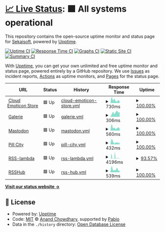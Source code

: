 # [📈 Live Status](https://status.sekaisoft.tech): <!--live status--> **🟩 All systems operational**

This repository contains the open-source uptime monitor and status page for [Sekaisoft](https://status.sekaisoft.tech), powered by [Upptime](https://github.com/upptime/upptime).

[![Uptime CI](https://github.com/sekai-soft/status/workflows/Uptime%20CI/badge.svg)](https://github.com/sekai-soft/status/actions?query=workflow%3A%22Uptime+CI%22)
[![Response Time CI](https://github.com/sekai-soft/status/workflows/Response%20Time%20CI/badge.svg)](https://github.com/sekai-soft/status/actions?query=workflow%3A%22Response+Time+CI%22)
[![Graphs CI](https://github.com/sekai-soft/status/workflows/Graphs%20CI/badge.svg)](https://github.com/sekai-soft/status/actions?query=workflow%3A%22Graphs+CI%22)
[![Static Site CI](https://github.com/sekai-soft/status/workflows/Static%20Site%20CI/badge.svg)](https://github.com/sekai-soft/status/actions?query=workflow%3A%22Static+Site+CI%22)
[![Summary CI](https://github.com/sekai-soft/status/workflows/Summary%20CI/badge.svg)](https://github.com/sekai-soft/status/actions?query=workflow%3A%22Summary+CI%22)

With [Upptime](https://upptime.js.org), you can get your own unlimited and free uptime monitor and status page, powered entirely by a GitHub repository. We use [Issues](https://github.com/sekai-soft/status/issues) as incident reports, [Actions](https://github.com/sekai-soft/status/actions) as uptime monitors, and [Pages](https://status.sekaisoft.tech) for the status page.

<!--start: status pages-->
<!-- This summary is generated by Upptime (https://github.com/upptime/upptime) -->
<!-- Do not edit this manually, your changes will be overwritten -->
<!-- prettier-ignore -->
| URL | Status | History | Response Time | Uptime |
| --- | ------ | ------- | ------------- | ------ |
| <img alt="" src="https://icons.duckduckgo.com/ip3/emoticon.moe.ico" height="13"> [Cloud Emoticon Store](https://emoticon.moe/store) | 🟩 Up | [cloud-emoticon-store.yml](https://github.com/sekai-soft/status/commits/HEAD/history/cloud-emoticon-store.yml) | <details><summary><img alt="Response time graph" src="./graphs/cloud-emoticon-store/response-time-week.png" height="20"> 730ms</summary><br><a href="https://sekai-soft.github.io/status/history/cloud-emoticon-store"><img alt="Response time 671" src="https://img.shields.io/endpoint?url=https%3A%2F%2Fraw.githubusercontent.com%2Fsekai-soft%2Fstatus%2FHEAD%2Fapi%2Fcloud-emoticon-store%2Fresponse-time.json"></a><br><a href="https://sekai-soft.github.io/status/history/cloud-emoticon-store"><img alt="24-hour response time 386" src="https://img.shields.io/endpoint?url=https%3A%2F%2Fraw.githubusercontent.com%2Fsekai-soft%2Fstatus%2FHEAD%2Fapi%2Fcloud-emoticon-store%2Fresponse-time-day.json"></a><br><a href="https://sekai-soft.github.io/status/history/cloud-emoticon-store"><img alt="7-day response time 730" src="https://img.shields.io/endpoint?url=https%3A%2F%2Fraw.githubusercontent.com%2Fsekai-soft%2Fstatus%2FHEAD%2Fapi%2Fcloud-emoticon-store%2Fresponse-time-week.json"></a><br><a href="https://sekai-soft.github.io/status/history/cloud-emoticon-store"><img alt="30-day response time 639" src="https://img.shields.io/endpoint?url=https%3A%2F%2Fraw.githubusercontent.com%2Fsekai-soft%2Fstatus%2FHEAD%2Fapi%2Fcloud-emoticon-store%2Fresponse-time-month.json"></a><br><a href="https://sekai-soft.github.io/status/history/cloud-emoticon-store"><img alt="1-year response time 671" src="https://img.shields.io/endpoint?url=https%3A%2F%2Fraw.githubusercontent.com%2Fsekai-soft%2Fstatus%2FHEAD%2Fapi%2Fcloud-emoticon-store%2Fresponse-time-year.json"></a></details> | <details><summary><a href="https://sekai-soft.github.io/status/history/cloud-emoticon-store">100.00%</a></summary><a href="https://sekai-soft.github.io/status/history/cloud-emoticon-store"><img alt="All-time uptime 100.00%" src="https://img.shields.io/endpoint?url=https%3A%2F%2Fraw.githubusercontent.com%2Fsekai-soft%2Fstatus%2FHEAD%2Fapi%2Fcloud-emoticon-store%2Fuptime.json"></a><br><a href="https://sekai-soft.github.io/status/history/cloud-emoticon-store"><img alt="24-hour uptime 100.00%" src="https://img.shields.io/endpoint?url=https%3A%2F%2Fraw.githubusercontent.com%2Fsekai-soft%2Fstatus%2FHEAD%2Fapi%2Fcloud-emoticon-store%2Fuptime-day.json"></a><br><a href="https://sekai-soft.github.io/status/history/cloud-emoticon-store"><img alt="7-day uptime 100.00%" src="https://img.shields.io/endpoint?url=https%3A%2F%2Fraw.githubusercontent.com%2Fsekai-soft%2Fstatus%2FHEAD%2Fapi%2Fcloud-emoticon-store%2Fuptime-week.json"></a><br><a href="https://sekai-soft.github.io/status/history/cloud-emoticon-store"><img alt="30-day uptime 100.00%" src="https://img.shields.io/endpoint?url=https%3A%2F%2Fraw.githubusercontent.com%2Fsekai-soft%2Fstatus%2FHEAD%2Fapi%2Fcloud-emoticon-store%2Fuptime-month.json"></a><br><a href="https://sekai-soft.github.io/status/history/cloud-emoticon-store"><img alt="1-year uptime 100.00%" src="https://img.shields.io/endpoint?url=https%3A%2F%2Fraw.githubusercontent.com%2Fsekai-soft%2Fstatus%2FHEAD%2Fapi%2Fcloud-emoticon-store%2Fuptime-year.json"></a></details>
| <img alt="" src="https://icons.duckduckgo.com/ip3/galerie-reader.com.ico" height="13"> [Galerie](https://galerie-reader.com/) | 🟩 Up | [galerie.yml](https://github.com/sekai-soft/status/commits/HEAD/history/galerie.yml) | <details><summary><img alt="Response time graph" src="./graphs/galerie/response-time-week.png" height="20"> 306ms</summary><br><a href="https://sekai-soft.github.io/status/history/galerie"><img alt="Response time 283" src="https://img.shields.io/endpoint?url=https%3A%2F%2Fraw.githubusercontent.com%2Fsekai-soft%2Fstatus%2FHEAD%2Fapi%2Fgalerie%2Fresponse-time.json"></a><br><a href="https://sekai-soft.github.io/status/history/galerie"><img alt="24-hour response time 360" src="https://img.shields.io/endpoint?url=https%3A%2F%2Fraw.githubusercontent.com%2Fsekai-soft%2Fstatus%2FHEAD%2Fapi%2Fgalerie%2Fresponse-time-day.json"></a><br><a href="https://sekai-soft.github.io/status/history/galerie"><img alt="7-day response time 306" src="https://img.shields.io/endpoint?url=https%3A%2F%2Fraw.githubusercontent.com%2Fsekai-soft%2Fstatus%2FHEAD%2Fapi%2Fgalerie%2Fresponse-time-week.json"></a><br><a href="https://sekai-soft.github.io/status/history/galerie"><img alt="30-day response time 318" src="https://img.shields.io/endpoint?url=https%3A%2F%2Fraw.githubusercontent.com%2Fsekai-soft%2Fstatus%2FHEAD%2Fapi%2Fgalerie%2Fresponse-time-month.json"></a><br><a href="https://sekai-soft.github.io/status/history/galerie"><img alt="1-year response time 283" src="https://img.shields.io/endpoint?url=https%3A%2F%2Fraw.githubusercontent.com%2Fsekai-soft%2Fstatus%2FHEAD%2Fapi%2Fgalerie%2Fresponse-time-year.json"></a></details> | <details><summary><a href="https://sekai-soft.github.io/status/history/galerie">100.00%</a></summary><a href="https://sekai-soft.github.io/status/history/galerie"><img alt="All-time uptime 99.97%" src="https://img.shields.io/endpoint?url=https%3A%2F%2Fraw.githubusercontent.com%2Fsekai-soft%2Fstatus%2FHEAD%2Fapi%2Fgalerie%2Fuptime.json"></a><br><a href="https://sekai-soft.github.io/status/history/galerie"><img alt="24-hour uptime 100.00%" src="https://img.shields.io/endpoint?url=https%3A%2F%2Fraw.githubusercontent.com%2Fsekai-soft%2Fstatus%2FHEAD%2Fapi%2Fgalerie%2Fuptime-day.json"></a><br><a href="https://sekai-soft.github.io/status/history/galerie"><img alt="7-day uptime 100.00%" src="https://img.shields.io/endpoint?url=https%3A%2F%2Fraw.githubusercontent.com%2Fsekai-soft%2Fstatus%2FHEAD%2Fapi%2Fgalerie%2Fuptime-week.json"></a><br><a href="https://sekai-soft.github.io/status/history/galerie"><img alt="30-day uptime 99.95%" src="https://img.shields.io/endpoint?url=https%3A%2F%2Fraw.githubusercontent.com%2Fsekai-soft%2Fstatus%2FHEAD%2Fapi%2Fgalerie%2Fuptime-month.json"></a><br><a href="https://sekai-soft.github.io/status/history/galerie"><img alt="1-year uptime 99.97%" src="https://img.shields.io/endpoint?url=https%3A%2F%2Fraw.githubusercontent.com%2Fsekai-soft%2Fstatus%2FHEAD%2Fapi%2Fgalerie%2Fuptime-year.json"></a></details>
| <img alt="" src="https://icons.duckduckgo.com/ip3/mastodon.ktachibana.party.ico" height="13"> [Mastodon](https://mastodon.ktachibana.party/health) | 🟩 Up | [mastodon.yml](https://github.com/sekai-soft/status/commits/HEAD/history/mastodon.yml) | <details><summary><img alt="Response time graph" src="./graphs/mastodon/response-time-week.png" height="20"> 560ms</summary><br><a href="https://sekai-soft.github.io/status/history/mastodon"><img alt="Response time 447" src="https://img.shields.io/endpoint?url=https%3A%2F%2Fraw.githubusercontent.com%2Fsekai-soft%2Fstatus%2FHEAD%2Fapi%2Fmastodon%2Fresponse-time.json"></a><br><a href="https://sekai-soft.github.io/status/history/mastodon"><img alt="24-hour response time 414" src="https://img.shields.io/endpoint?url=https%3A%2F%2Fraw.githubusercontent.com%2Fsekai-soft%2Fstatus%2FHEAD%2Fapi%2Fmastodon%2Fresponse-time-day.json"></a><br><a href="https://sekai-soft.github.io/status/history/mastodon"><img alt="7-day response time 560" src="https://img.shields.io/endpoint?url=https%3A%2F%2Fraw.githubusercontent.com%2Fsekai-soft%2Fstatus%2FHEAD%2Fapi%2Fmastodon%2Fresponse-time-week.json"></a><br><a href="https://sekai-soft.github.io/status/history/mastodon"><img alt="30-day response time 483" src="https://img.shields.io/endpoint?url=https%3A%2F%2Fraw.githubusercontent.com%2Fsekai-soft%2Fstatus%2FHEAD%2Fapi%2Fmastodon%2Fresponse-time-month.json"></a><br><a href="https://sekai-soft.github.io/status/history/mastodon"><img alt="1-year response time 447" src="https://img.shields.io/endpoint?url=https%3A%2F%2Fraw.githubusercontent.com%2Fsekai-soft%2Fstatus%2FHEAD%2Fapi%2Fmastodon%2Fresponse-time-year.json"></a></details> | <details><summary><a href="https://sekai-soft.github.io/status/history/mastodon">100.00%</a></summary><a href="https://sekai-soft.github.io/status/history/mastodon"><img alt="All-time uptime 95.29%" src="https://img.shields.io/endpoint?url=https%3A%2F%2Fraw.githubusercontent.com%2Fsekai-soft%2Fstatus%2FHEAD%2Fapi%2Fmastodon%2Fuptime.json"></a><br><a href="https://sekai-soft.github.io/status/history/mastodon"><img alt="24-hour uptime 100.00%" src="https://img.shields.io/endpoint?url=https%3A%2F%2Fraw.githubusercontent.com%2Fsekai-soft%2Fstatus%2FHEAD%2Fapi%2Fmastodon%2Fuptime-day.json"></a><br><a href="https://sekai-soft.github.io/status/history/mastodon"><img alt="7-day uptime 100.00%" src="https://img.shields.io/endpoint?url=https%3A%2F%2Fraw.githubusercontent.com%2Fsekai-soft%2Fstatus%2FHEAD%2Fapi%2Fmastodon%2Fuptime-week.json"></a><br><a href="https://sekai-soft.github.io/status/history/mastodon"><img alt="30-day uptime 100.00%" src="https://img.shields.io/endpoint?url=https%3A%2F%2Fraw.githubusercontent.com%2Fsekai-soft%2Fstatus%2FHEAD%2Fapi%2Fmastodon%2Fuptime-month.json"></a><br><a href="https://sekai-soft.github.io/status/history/mastodon"><img alt="1-year uptime 95.29%" src="https://img.shields.io/endpoint?url=https%3A%2F%2Fraw.githubusercontent.com%2Fsekai-soft%2Fstatus%2FHEAD%2Fapi%2Fmastodon%2Fuptime-year.json"></a></details>
| <img alt="" src="https://icons.duckduckgo.com/ip3/api.pill.city.ico" height="13"> [Pill City](https://api.pill.city) | 🟩 Up | [pill-city.yml](https://github.com/sekai-soft/status/commits/HEAD/history/pill-city.yml) | <details><summary><img alt="Response time graph" src="./graphs/pill-city/response-time-week.png" height="20"> 432ms</summary><br><a href="https://sekai-soft.github.io/status/history/pill-city"><img alt="Response time 434" src="https://img.shields.io/endpoint?url=https%3A%2F%2Fraw.githubusercontent.com%2Fsekai-soft%2Fstatus%2FHEAD%2Fapi%2Fpill-city%2Fresponse-time.json"></a><br><a href="https://sekai-soft.github.io/status/history/pill-city"><img alt="24-hour response time 333" src="https://img.shields.io/endpoint?url=https%3A%2F%2Fraw.githubusercontent.com%2Fsekai-soft%2Fstatus%2FHEAD%2Fapi%2Fpill-city%2Fresponse-time-day.json"></a><br><a href="https://sekai-soft.github.io/status/history/pill-city"><img alt="7-day response time 432" src="https://img.shields.io/endpoint?url=https%3A%2F%2Fraw.githubusercontent.com%2Fsekai-soft%2Fstatus%2FHEAD%2Fapi%2Fpill-city%2Fresponse-time-week.json"></a><br><a href="https://sekai-soft.github.io/status/history/pill-city"><img alt="30-day response time 430" src="https://img.shields.io/endpoint?url=https%3A%2F%2Fraw.githubusercontent.com%2Fsekai-soft%2Fstatus%2FHEAD%2Fapi%2Fpill-city%2Fresponse-time-month.json"></a><br><a href="https://sekai-soft.github.io/status/history/pill-city"><img alt="1-year response time 434" src="https://img.shields.io/endpoint?url=https%3A%2F%2Fraw.githubusercontent.com%2Fsekai-soft%2Fstatus%2FHEAD%2Fapi%2Fpill-city%2Fresponse-time-year.json"></a></details> | <details><summary><a href="https://sekai-soft.github.io/status/history/pill-city">100.00%</a></summary><a href="https://sekai-soft.github.io/status/history/pill-city"><img alt="All-time uptime 99.82%" src="https://img.shields.io/endpoint?url=https%3A%2F%2Fraw.githubusercontent.com%2Fsekai-soft%2Fstatus%2FHEAD%2Fapi%2Fpill-city%2Fuptime.json"></a><br><a href="https://sekai-soft.github.io/status/history/pill-city"><img alt="24-hour uptime 100.00%" src="https://img.shields.io/endpoint?url=https%3A%2F%2Fraw.githubusercontent.com%2Fsekai-soft%2Fstatus%2FHEAD%2Fapi%2Fpill-city%2Fuptime-day.json"></a><br><a href="https://sekai-soft.github.io/status/history/pill-city"><img alt="7-day uptime 100.00%" src="https://img.shields.io/endpoint?url=https%3A%2F%2Fraw.githubusercontent.com%2Fsekai-soft%2Fstatus%2FHEAD%2Fapi%2Fpill-city%2Fuptime-week.json"></a><br><a href="https://sekai-soft.github.io/status/history/pill-city"><img alt="30-day uptime 100.00%" src="https://img.shields.io/endpoint?url=https%3A%2F%2Fraw.githubusercontent.com%2Fsekai-soft%2Fstatus%2FHEAD%2Fapi%2Fpill-city%2Fuptime-month.json"></a><br><a href="https://sekai-soft.github.io/status/history/pill-city"><img alt="1-year uptime 99.82%" src="https://img.shields.io/endpoint?url=https%3A%2F%2Fraw.githubusercontent.com%2Fsekai-soft%2Fstatus%2FHEAD%2Fapi%2Fpill-city%2Fuptime-year.json"></a></details>
| <img alt="" src="https://icons.duckduckgo.com/ip3/rss-lambda.xyz.ico" height="13"> [RSS-lambda](https://rss-lambda.xyz/rss?url=https%3A%2F%2Fwww.youtube.com%2Ffeeds%2Fvideos.xml%3Fchannel_id%3DUCrMjr7dY8syS_m9TdqM-g_Q&op=filter_title_excl_substrs&param=%E6%AF%8F%E6%97%A5&param=%E9%9B%AA%E8%8A%B1) | 🟩 Up | [rss-lambda.yml](https://github.com/sekai-soft/status/commits/HEAD/history/rss-lambda.yml) | <details><summary><img alt="Response time graph" src="./graphs/rss-lambda/response-time-week.png" height="20"> 4196ms</summary><br><a href="https://sekai-soft.github.io/status/history/rss-lambda"><img alt="Response time 1652" src="https://img.shields.io/endpoint?url=https%3A%2F%2Fraw.githubusercontent.com%2Fsekai-soft%2Fstatus%2FHEAD%2Fapi%2Frss-lambda%2Fresponse-time.json"></a><br><a href="https://sekai-soft.github.io/status/history/rss-lambda"><img alt="24-hour response time 6309" src="https://img.shields.io/endpoint?url=https%3A%2F%2Fraw.githubusercontent.com%2Fsekai-soft%2Fstatus%2FHEAD%2Fapi%2Frss-lambda%2Fresponse-time-day.json"></a><br><a href="https://sekai-soft.github.io/status/history/rss-lambda"><img alt="7-day response time 4196" src="https://img.shields.io/endpoint?url=https%3A%2F%2Fraw.githubusercontent.com%2Fsekai-soft%2Fstatus%2FHEAD%2Fapi%2Frss-lambda%2Fresponse-time-week.json"></a><br><a href="https://sekai-soft.github.io/status/history/rss-lambda"><img alt="30-day response time 2884" src="https://img.shields.io/endpoint?url=https%3A%2F%2Fraw.githubusercontent.com%2Fsekai-soft%2Fstatus%2FHEAD%2Fapi%2Frss-lambda%2Fresponse-time-month.json"></a><br><a href="https://sekai-soft.github.io/status/history/rss-lambda"><img alt="1-year response time 1652" src="https://img.shields.io/endpoint?url=https%3A%2F%2Fraw.githubusercontent.com%2Fsekai-soft%2Fstatus%2FHEAD%2Fapi%2Frss-lambda%2Fresponse-time-year.json"></a></details> | <details><summary><a href="https://sekai-soft.github.io/status/history/rss-lambda">93.57%</a></summary><a href="https://sekai-soft.github.io/status/history/rss-lambda"><img alt="All-time uptime 98.98%" src="https://img.shields.io/endpoint?url=https%3A%2F%2Fraw.githubusercontent.com%2Fsekai-soft%2Fstatus%2FHEAD%2Fapi%2Frss-lambda%2Fuptime.json"></a><br><a href="https://sekai-soft.github.io/status/history/rss-lambda"><img alt="24-hour uptime 73.90%" src="https://img.shields.io/endpoint?url=https%3A%2F%2Fraw.githubusercontent.com%2Fsekai-soft%2Fstatus%2FHEAD%2Fapi%2Frss-lambda%2Fuptime-day.json"></a><br><a href="https://sekai-soft.github.io/status/history/rss-lambda"><img alt="7-day uptime 93.57%" src="https://img.shields.io/endpoint?url=https%3A%2F%2Fraw.githubusercontent.com%2Fsekai-soft%2Fstatus%2FHEAD%2Fapi%2Frss-lambda%2Fuptime-week.json"></a><br><a href="https://sekai-soft.github.io/status/history/rss-lambda"><img alt="30-day uptime 96.36%" src="https://img.shields.io/endpoint?url=https%3A%2F%2Fraw.githubusercontent.com%2Fsekai-soft%2Fstatus%2FHEAD%2Fapi%2Frss-lambda%2Fuptime-month.json"></a><br><a href="https://sekai-soft.github.io/status/history/rss-lambda"><img alt="1-year uptime 98.98%" src="https://img.shields.io/endpoint?url=https%3A%2F%2Fraw.githubusercontent.com%2Fsekai-soft%2Fstatus%2FHEAD%2Fapi%2Frss-lambda%2Fuptime-year.json"></a></details>
| <img alt="" src="https://icons.duckduckgo.com/ip3/rsshub.ktachibana.party.ico" height="13"> [RSSHub](https://rsshub.ktachibana.party/) | 🟩 Up | [rss-hub.yml](https://github.com/sekai-soft/status/commits/HEAD/history/rss-hub.yml) | <details><summary><img alt="Response time graph" src="./graphs/rss-hub/response-time-week.png" height="20"> 539ms</summary><br><a href="https://sekai-soft.github.io/status/history/rss-hub"><img alt="Response time 433" src="https://img.shields.io/endpoint?url=https%3A%2F%2Fraw.githubusercontent.com%2Fsekai-soft%2Fstatus%2FHEAD%2Fapi%2Frss-hub%2Fresponse-time.json"></a><br><a href="https://sekai-soft.github.io/status/history/rss-hub"><img alt="24-hour response time 265" src="https://img.shields.io/endpoint?url=https%3A%2F%2Fraw.githubusercontent.com%2Fsekai-soft%2Fstatus%2FHEAD%2Fapi%2Frss-hub%2Fresponse-time-day.json"></a><br><a href="https://sekai-soft.github.io/status/history/rss-hub"><img alt="7-day response time 539" src="https://img.shields.io/endpoint?url=https%3A%2F%2Fraw.githubusercontent.com%2Fsekai-soft%2Fstatus%2FHEAD%2Fapi%2Frss-hub%2Fresponse-time-week.json"></a><br><a href="https://sekai-soft.github.io/status/history/rss-hub"><img alt="30-day response time 437" src="https://img.shields.io/endpoint?url=https%3A%2F%2Fraw.githubusercontent.com%2Fsekai-soft%2Fstatus%2FHEAD%2Fapi%2Frss-hub%2Fresponse-time-month.json"></a><br><a href="https://sekai-soft.github.io/status/history/rss-hub"><img alt="1-year response time 433" src="https://img.shields.io/endpoint?url=https%3A%2F%2Fraw.githubusercontent.com%2Fsekai-soft%2Fstatus%2FHEAD%2Fapi%2Frss-hub%2Fresponse-time-year.json"></a></details> | <details><summary><a href="https://sekai-soft.github.io/status/history/rss-hub">100.00%</a></summary><a href="https://sekai-soft.github.io/status/history/rss-hub"><img alt="All-time uptime 99.83%" src="https://img.shields.io/endpoint?url=https%3A%2F%2Fraw.githubusercontent.com%2Fsekai-soft%2Fstatus%2FHEAD%2Fapi%2Frss-hub%2Fuptime.json"></a><br><a href="https://sekai-soft.github.io/status/history/rss-hub"><img alt="24-hour uptime 100.00%" src="https://img.shields.io/endpoint?url=https%3A%2F%2Fraw.githubusercontent.com%2Fsekai-soft%2Fstatus%2FHEAD%2Fapi%2Frss-hub%2Fuptime-day.json"></a><br><a href="https://sekai-soft.github.io/status/history/rss-hub"><img alt="7-day uptime 100.00%" src="https://img.shields.io/endpoint?url=https%3A%2F%2Fraw.githubusercontent.com%2Fsekai-soft%2Fstatus%2FHEAD%2Fapi%2Frss-hub%2Fuptime-week.json"></a><br><a href="https://sekai-soft.github.io/status/history/rss-hub"><img alt="30-day uptime 100.00%" src="https://img.shields.io/endpoint?url=https%3A%2F%2Fraw.githubusercontent.com%2Fsekai-soft%2Fstatus%2FHEAD%2Fapi%2Frss-hub%2Fuptime-month.json"></a><br><a href="https://sekai-soft.github.io/status/history/rss-hub"><img alt="1-year uptime 99.83%" src="https://img.shields.io/endpoint?url=https%3A%2F%2Fraw.githubusercontent.com%2Fsekai-soft%2Fstatus%2FHEAD%2Fapi%2Frss-hub%2Fuptime-year.json"></a></details>

<!--end: status pages-->

[**Visit our status website →**](https://status.sekaisoft.tech)

## 📄 License

- Powered by: [Upptime](https://github.com/upptime/upptime)
- Code: [MIT](./LICENSE) © [Anand Chowdhary](https://anandchowdhary.com), supported by [Pabio](https://pabio.com)
- Data in the `./history` directory: [Open Database License](https://opendatacommons.org/licenses/odbl/1-0/)
